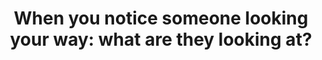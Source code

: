 ---
title: "When you notice someone looking your way: what are they looking at?"
tags: self nondual
---